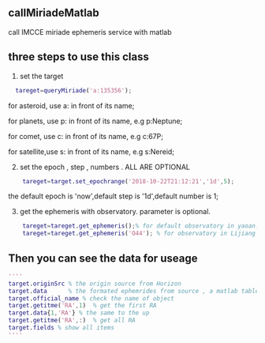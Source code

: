 ## callMiriadeMatlab
call IMCCE miriade ephemeris service with matlab 
## three steps to use this class
1. set the target 
 ```matlab
   tareget=queryMiriade('a:135356');
```
   for asteroid, use a: in front of its name;

   for planets,  use p: in front of its name, e.g p:Neptune;

   for comet,    use c: in front of its name, e.g c:67P; 

   for satellite,use s: in front of its name, e.g s:Nereid;

2. set the epoch , step , numbers . ALL ARE OPTIONAL
```matlab
    tareget=target.set_epochrange('2018-10-22T21:12:21','1d',5);
```
the default epoch is 'now',default step is '1d',default number is 1;

3.  get the ephemeris with observatory. parameter is optional.
```matlab
    tareget=tareget.get_ephemeris();% for default observatory in yaoan.
    tareget=tareget.get_ephemeris('O44'); % for observatory in Lijiang
```
## Then you can see the data for useage

```matlab
''''
target.originSrc % the origin source from Horizon 
target.data      % the formated ephemrides from source , a matlab table format 
target.official_name % check the name of object
target.getitme('RA',1)  % get the first RA
target.data{1,'RA'} % the same to the up 
target.getitme('RA',:)  % get all RA  
target.fields % show all items  
''''
```
